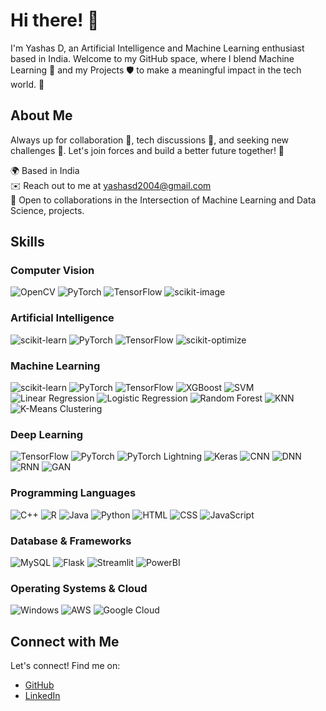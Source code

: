 # Hi there! 👋

I'm Yashas D, an Artificial Intelligence and Machine Learning enthusiast based in India. Welcome to my GitHub space, where I blend Machine Learning 🔬 and my Projects 🛡️ to make a meaningful impact in the tech world. 🚀

## About Me

Always up for collaboration 🤝, tech discussions 💬, and seeking new challenges 💯. Let's join forces and build a better future together! 🤝

🌍 Based in India  
✉️ Reach out to me at [yashasd2004@gmail.com](mailto:yashasd2004@gmail.com)  
🤝 Open to collaborations in the Intersection of Machine Learning and Data Science, projects.

## Skills

### Computer Vision
![OpenCV](https://img.shields.io/badge/OpenCV-%23FFBB00.svg?style=for-the-badge&logo=opencv&logoColor=white)
![PyTorch](https://img.shields.io/badge/PyTorch-%23EE4C2C.svg?style=for-the-badge&logo=pytorch&logoColor=white)
![TensorFlow](https://img.shields.io/badge/TensorFlow-%23FF6F00.svg?style=for-the-badge&logo=tensorflow&logoColor=white)
![scikit-image](https://img.shields.io/badge/scikit--image-%23008080.svg?style=for-the-badge&logo=scikit-image&logoColor=white)

### Artificial Intelligence
![scikit-learn](https://img.shields.io/badge/scikit--learn-%23F7931E.svg?style=for-the-badge&logo=scikit-learn&logoColor=white)
![PyTorch](https://img.shields.io/badge/PyTorch-%23EE4C2C.svg?style=for-the-badge&logo=pytorch&logoColor=white)
![TensorFlow](https://img.shields.io/badge/TensorFlow-%23FF6F00.svg?style=for-the-badge&logo=tensorflow&logoColor=white)
![scikit-optimize](https://img.shields.io/badge/scikit--optimize-%23008080.svg?style=for-the-badge&logo=scikit-optimize&logoColor=white)

### Machine Learning
![scikit-learn](https://img.shields.io/badge/scikit--learn-%23F7931E.svg?style=for-the-badge&logo=scikit-learn&logoColor=white)
![PyTorch](https://img.shields.io/badge/PyTorch-%23EE4C2C.svg?style=for-the-badge&logo=pytorch&logoColor=white)
![TensorFlow](https://img.shields.io/badge/TensorFlow-%23FF6F00.svg?style=for-the-badge&logo=tensorflow&logoColor=white)
![XGBoost](https://img.shields.io/badge/XGBoost-%23FFBB00.svg?style=for-the-badge&logo=xgboost&logoColor=white)
![SVM](https://img.shields.io/badge/SVM-%23008080.svg?style=for-the-badge&logo=svm&logoColor=white)
![Linear Regression](https://img.shields.io/badge/Linear%20Regression-%23008080.svg?style=for-the-badge&logo=linear-regression&logoColor=white)
![Logistic Regression](https://img.shields.io/badge/Logistic%20Regression-%23008080.svg?style=for-the-badge&logo=logistic-regression&logoColor=white)
![Random Forest](https://img.shields.io/badge/Random%20Forest-%23008080.svg?style=for-the-badge&logo=random-forest&logoColor=white)
![KNN](https://img.shields.io/badge/KNN-%23008080.svg?style=for-the-badge&logo=knn&logoColor=white)
![K-Means Clustering](https://img.shields.io/badge/K--Means%20Clustering-%23008080.svg?style=for-the-badge&logo=k-means-clustering&logoColor=white)

### Deep Learning
![TensorFlow](https://img.shields.io/badge/TensorFlow-%23FF6F00.svg?style=for-the-badge&logo=tensorflow&logoColor=white)
![PyTorch](https://img.shields.io/badge/PyTorch-%23EE4C2C.svg?style=for-the-badge&logo=pytorch&logoColor=white)
![PyTorch Lightning](https://img.shields.io/badge/PyTorch%20Lightning-%23EE4C2C.svg?style=for-the-badge&logo=pytorch-lightning&logoColor=white)
![Keras](https://img.shields.io/badge/Keras-%23D00000.svg?style=for-the-badge&logo=keras&logoColor=white)
![CNN](https://img.shields.io/badge/CNN-%23008080.svg?style=for-the-badge&logo=cnn&logoColor=white)
![DNN](https://img.shields.io/badge/DNN-%23008080.svg?style=for-the-badge&logo=dnn&logoColor=white)
![RNN](https://img.shields.io/badge/RNN-%23008080.svg?style=for-the-badge&logo=rnn&logoColor=white)
![GAN](https://img.shields.io/badge/GAN-%23008080.svg?style=for-the-badge&logo=gan&logoColor=white)

### Programming Languages
![C++](https://img.shields.io/badge/C%2B%2B-%2300599C.svg?style=for-the-badge&logo=c%2B%2B&logoColor=white)
![R](https://img.shields.io/badge/R-%23276DC3.svg?style=for-the-badge&logo=r&logoColor=white)
![Java](https://img.shields.io/badge/Java-%23007396.svg?style=for-the-badge&logo=java&logoColor=white)
![Python](https://img.shields.io/badge/Python-%233776AB.svg?style=for-the-badge&logo=python&logoColor=white)
![HTML](https://img.shields.io/badge/HTML-%23E34F26.svg?style=for-the-badge&logo=html5&logoColor=white)
![CSS](https://img.shields.io/badge/CSS-%231572B6.svg?style=for-the-badge&logo=css3&logoColor=white)
![JavaScript](https://img.shields.io/badge/JavaScript-%23F7DF1E.svg?style=for-the-badge&logo=javascript&logoColor=black)

### Database & Frameworks
![MySQL](https://img.shields.io/badge/MySQL-%2300f.svg?style=for-the-badge&logo=mysql&logoColor=white)
![Flask](https://img.shields.io/badge/Flask-%23000.svg?style=for-the-badge&logo=flask&logoColor=white)
![Streamlit](https://img.shields.io/badge/Streamlit-%23FF4B4B.svg?style=for-the-badge&logo=streamlit&logoColor=white)
![PowerBI](https://img.shields.io/badge/PowerBI-%23F2C811.svg?style=for-the-badge&logo=power-bi&logoColor=white)

### Operating Systems & Cloud
![Windows](https://img.shields.io/badge/Windows-%230078D6.svg?style=for-the-badge&logo=windows&logoColor=white)
![AWS](https://img.shields.io/badge/Amazon%20AWS-%23232F3E.svg?style=for-the-badge&logo=amazon-aws&logoColor=white)
![Google Cloud](https://img.shields.io/badge/Google%20Cloud-%234285F4.svg?style=for-the-badge&logo=google-cloud&logoColor=white)

## Connect with Me

Let's connect! Find me on:

- [GitHub](https://github.com/Yashas14)
- [LinkedIn](https://www.linkedin.com/in/yashasd2004/)

